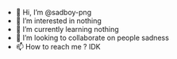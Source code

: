 - 👋 Hi, I’m @sadboy-png
- 👀 I’m interested in nothing
- 🌱 I’m currently learning nothing
- 💞️ I’m looking to collaborate on people sadness
- 📫 How to reach me ? IDK
